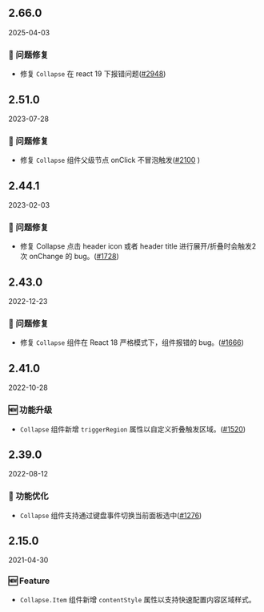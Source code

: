 ## 2.66.0

2025-04-03

### 🐛 问题修复

- 修复 `Collapse` 在 react 19 下报错问题([#2948](https://github.com/arco-design/arco-design/pull/2948))

## 2.51.0

2023-07-28

### 🐛 问题修复

- 修复 `Collapse` 组件父级节点 onClick 不冒泡触发([#2100](https://github.com/arco-design/arco-design/pull/2100)  )

## 2.44.1

2023-02-03

### 🐛 问题修复

- 修复 Collapse 点击 header icon 或者 header title 进行展开/折叠时会触发2次 onChange 的 bug。([#1728](https://github.com/arco-design/arco-design/pull/1728))

## 2.43.0

2022-12-23

### 🐛 问题修复

- 修复 `Collapse` 组件在 React 18 严格模式下，组件报错的 bug。([#1666](https://github.com/arco-design/arco-design/pull/1666))

## 2.41.0

2022-10-28

### 🆕 功能升级

- `Collapse` 组件新增 `triggerRegion` 属性以自定义折叠触发区域。([#1520](https://github.com/arco-design/arco-design/pull/1520))

## 2.39.0

2022-08-12

### 💎 功能优化

- `Collapse` 组件支持通过键盘事件切换当前面板选中([#1276](https://github.com/arco-design/arco-design/pull/1276))

## 2.15.0

2021-04-30

### 🆕 Feature

- `Collapse.Item` 组件新增 `contentStyle` 属性以支持快速配置内容区域样式。

